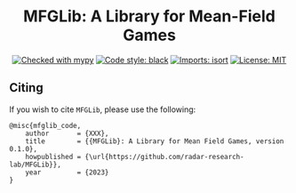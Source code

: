 <h1 align="center">MFGLib: A Library for Mean-Field Games</h1>

<p align="center">
    <a href="http://mypy-lang.org/"><img alt="Checked with mypy" src="http://www.mypy-lang.org/static/mypy_badge.svg"></a>
    <a href="https://github.com/psf/black"><img alt="Code style: black" src="https://img.shields.io/badge/code%20style-black-000000.svg"></a>
    <a href="https://pycqa.github.io/isort/"><img alt="Imports: isort" src="https://img.shields.io/badge/%20imports-isort-%231674b1?style=flat&labelColor=ef8336"></a>
    <a href="https://opensource.org/licenses/MIT"><img alt="License: MIT" src="https://img.shields.io/badge/License-MIT-purple.svg"></a>
</p>






## Citing
If you wish to cite `MFGLib`, please use the following:
```
@misc{mfglib_code,
    author       = {XXX},
    title        = {{MFGLib}: A Library for Mean Field Games, version 0.1.0},
    howpublished = {\url{https://github.com/radar-research-lab/MFGLib}},
    year         = {2023}
}
```


